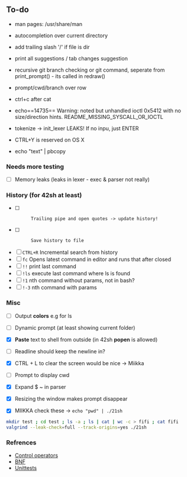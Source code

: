 ## To-do

- man pages: /usr/share/man
- autocompletion over current directory
- add trailing slash '/' if file is dir
- print all suggestions / tab changes suggestion
- recursive git branch checking or git command, seperate from print_prompt() - its called in redraw()
- prompt/cwd/branch over row
- ctrl+c after cat


- echo==14735== Warning: noted but unhandled ioctl 0x5412 with no size/direction hints. README_MISSING_SYSCALL_OR_IOCTL
- tokenize -> init_lexer LEAKS! If no inpu, just ENTER
- CTRL+Y is reserved on OS X
- echo "text" | pbcopy

### Needs more testing
- [ ] Memory leaks (leaks in lexer - exec & parser not really)

### History (for 42sh at least)
- [ ]           Trailing pipe and open quotes -> update history!
- [ ]			Save history to file
- [ ] `CTRL+R`	Incremental search from history
- [ ] `fc`		Opens latest command in editor and runs that after closed
- [ ] `!!`		print last command
- [ ] `!ls`		execute last command where ls is found
- [ ] `!1`		nth command without params, not in bash?
- [ ] `!-3`		nth command with params

### Misc
- [ ] Output **colors** e.g for ls
- [ ] Dynamic prompt (at least showing current folder)
- [x] **Paste** text to shell from outside (in 42sh **popen** is allowed)
- [ ] Readline should keep the newline in?
- [x] CTRL + L to clear the screen would be nice -> Miikka
- [ ] Prompt to display cwd
- [x] Expand $ ~ in parser
- [x] Resizing the window makes prompt disappear
- [x] MIIKKA check these -> `echo "pwd" | ./21sh`


```sh
mkdir test ; cd test ; ls -a ; ls | cat | wc -c > fifi ; cat fifi
valgrind --leak-check=full --track-origins=yes ./21sh
```

### Refrences
- [Control operators](https://unix.stackexchange.com/questions/159513/what-are-the-shells-control-and-redirection-operators)
- [BNF](https://en.wikipedia.org/wiki/Backus%E2%80%93Naur_form)
- [Unittests](https://github.com/JulienBalestra/21sh/blob/e1703310e11bf2774fb781c9b21937a69bb9e4ec/tests/test_minishell.py)
